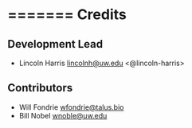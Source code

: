 =======
Credits
=======

Development Lead
----------------

* Lincoln Harris <lincolnh@uw.edu> <@lincoln-harris>

Contributors
------------

* Will Fondrie <wfondrie@talus.bio>
* Bill Nobel <wnoble@uw.edu>
